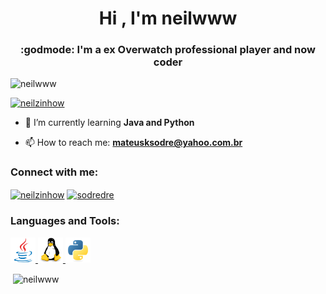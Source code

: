 <h1 align="center">Hi , I'm neilwww</h1>
<h3 align="center"> :godmode: I'm a ex Overwatch professional player and now coder</h3>

<p align="left"> <img src="https://komarev.com/ghpvc/?username=neilwww&label=Profile%20views&color=0e75b6&style=flat" alt="neilwww" /> </p>

<p align="left"> <a href="https://twitter.com/neilzinhow" target="blank"><img src="https://img.shields.io/twitter/follow/neilzinhow?logo=twitter&style=for-the-badge" alt="neilzinhow" /></a> </p>

- 🌱 I’m currently learning **Java and Python**

- 📫 How to reach me: **mateusksodre@yahoo.com.br**

<h3 align="left">Connect with me:</h3>
<p align="left">
<a href="https://twitter.com/neilzinhow" target="blank"><img align="center" src="https://cdn.jsdelivr.net/npm/simple-icons@3.0.1/icons/twitter.svg" alt="neilzinhow" height="30" width="40" /></a>
<a href="https://instagram.com/sodredre" target="blank"><img align="center" src="https://cdn.jsdelivr.net/npm/simple-icons@3.0.1/icons/instagram.svg" alt="sodredre" height="30" width="40" /></a>
</p>

<h3 align="left">Languages and Tools:</h3>
<p align="left"> <a href="https://www.java.com" target="_blank"> <img src="https://raw.githubusercontent.com/devicons/devicon/master/icons/java/java-original.svg" alt="java" width="40" height="40"/> </a> <a href="https://www.linux.org/" target="_blank"> <img src="https://raw.githubusercontent.com/devicons/devicon/master/icons/linux/linux-original.svg" alt="linux" width="40" height="40"/> </a> <a href="https://www.python.org" target="_blank"> <img src="https://raw.githubusercontent.com/devicons/devicon/master/icons/python/python-original.svg" alt="python" width="40" height="40"/> </a> </p>

<p>&nbsp;<img align="center" src="https://github-readme-stats.vercel.app/api?username=neilwww&show_icons=true&locale=en" alt="neilwww" /></p>
